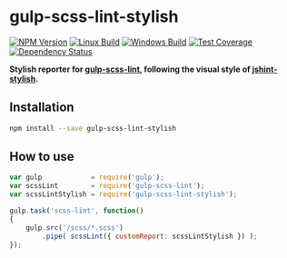 # gulp-scss-lint-stylish

  [![NPM Version][npm-img]][npm-url]
  [![Linux Build][travis-img]][travis-url]
  [![Windows Build][appveyor-img]][appveyor-url]
  [![Test Coverage][coveralls-img]][coveralls-url]
  [![Dependency Status][david-img]][david-url]

**Stylish reporter for [gulp-scss-lint][gulp-scss-lint-url], following the visual style of [jshint-stylish][jshint-stylish-url].**

## Installation
```sh
npm install --save gulp-scss-lint-stylish
```

## How to use
```js
var gulp            = require('gulp');
var scssLint        = require('gulp-scss-lint');
var scssLintStylish = require('gulp-scss-lint-stylish');

gulp.task('scss-lint', function()
{
    gulp.src('/scss/*.scss')
        .pipe( scssLint({ customReport: scssLintStylish }) );
});
```

[npm-img]: https://badge.fury.io/js/gulp-scss-lint-stylish.svg
[npm-url]: https://www.npmjs.com/package/gulp-scss-lint-stylish
[travis-img]: https://img.shields.io/travis/roeldev/gulp-scss-lint-stylish/master.svg?label=linux
[travis-url]: https://travis-ci.org/roeldev/gulp-scss-lint-stylish
[appveyor-img]: https://img.shields.io/appveyor/ci/roeldev/gulp-scss-lint-stylish/master.svg?label=windows
[appveyor-url]: https://ci.appveyor.com/project/roeldev/gulp-scss-lint-stylish
[coveralls-img]: https://img.shields.io/coveralls/roeldev/gulp-scss-lint-stylish/master.svg
[coveralls-url]: https://coveralls.io/r/roeldev/gulp-scss-lint-stylish?branch=master
[david-img]: https://david-dm.org/roeldev/gulp-scss-lint-stylish.svg
[david-url]: https://david-dm.org/roeldev/gulp-scss-lint-stylish

[gulp-scss-lint-url]: https://github.com/juanfran/gulp-scss-lint
[jshint-stylish-url]: https://github.com/sindresorhus/jshint-stylish
